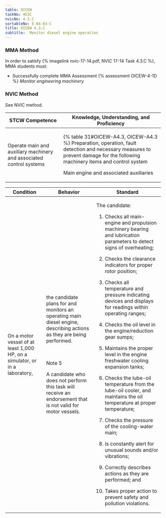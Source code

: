 ```yaml
---
table: OICEW
taskNo: 4E3C
nvicNo: 4.3.C 
sortableNo: E-04-03-C
title: OICEW 4.3.C 
subtitle:  Monitor diesel engine operation
---
```



### MMA Method

In order to satisfy  {% imagelink nvic-17-14.pdf, NVIC 17-14 Task 4.3.C %}, MMA students must:

* Successfully complete MMA Assessment {% assessment OICEW-4-1D %} *Monitor engineering machinery*


### NVIC Method

<a onclick="togglevisibility('nvic_methods')" >See NVIC method.</a>

<div id='nvic_methods' class='hide'>

<table>
<thead>
<tr>
<th class='forty'> STCW Competence </th>
<th class='sixty'> Knowledge, Understanding, and Proficiency </th>
</tr>
</thead>




<tbody>
<tr><td markdown='1'>

Operate main and auxiliary machinery and associated control systems

</td><td markdown='1'>

{% table 31#OICEW-A4.3, OICEW-A4.3 %} Preparation, operation, fault detection and necessary measures to prevent damage for the following machinery items and control system 

Main engine and associated auxiliaries

</td></tr>


</tbody>
</table>


<table>
<thead>
<tr><th class='twenty'>  Condition </th><th class='twenty'> Behavior </th><th  class='sixty'>Standard </th></tr>
</thead>
<tbody >



<tr><td markdown='1'>

On a motor vessel of at least 1,000 HP, on a simulator, or in a laboratory,

</td><td markdown='1'>

the candidate plans for and monitors an operating main diesel engine, describing actions as they are being performed.

<br>

<div class="tooltip" markdown='1'>

Note 5

A candidate who does not perform this task will receive an endorsement that is not valid for motor vessels.

</div>


</td><td markdown='1'>

The candidate:

1. Checks all main-engine and propulsion machinery bearing and lubrication parameters  to detect signs of overheating;

2. Checks the clearance indicators for proper rotor position;

3. Checks all temperature and pressure indicating devices and displays for readings within operating ranges;

4. Checks the oil level in the engine/reduction gear sumps;

5. Maintains the proper level in the engine freshwater cooling expansion tanks;

6. Checks the lube-oil temperature from the lube-oil cooler, and maintains the oil temperature at proper temperature;

7. Checks the pressure of the cooling-water main;

8. Is constantly alert for unusual sounds and/or vibrations;

9. Correctly describes actions as they are performed; and

10. Takes proper action to prevent safety and pollution violations.

</td></tr>
</tbody>
</table>
</div>
